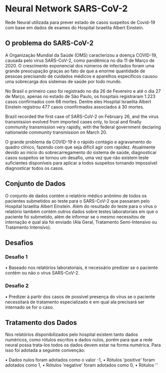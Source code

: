 # Neural Network SARS-CoV-2

Rede Neural utilizada para prever estado de casos suspeitos de Covid-19 com base em dados de exames do Hospital Israelita Albert Einstein.

## O problema do SARS-CoV-2

A Organização Mundial da Saúde (OMS) caracterizou a  doença COVID-19, causada pelo virus SARS-CoV-2, como pandêmica no dia 11 de Março de 2020. O crescimento exponencial dos números de infectados foram uma grande preocupação graças ao fato de que a enorme quantidade de pessoas precisando de cuidados médicos e aparelhos específicos causou uma sobrecarga dos sistemas de saúde por todo mundo.

No Brasil o primeiro caso foi registrado no dia 26 de Fevereiro e até o dia 27 de Março, apenas no estado de São Paulo, os hospitais registraram 1.223 casos confirmados com 68 mortes. Dentre eles Hospital Israelita Albert Einstein registrou 477 casos cnonfirmados associados à 30 mortes.

Brazil recorded the first case of SARS-CoV-2 on February 26, and the virus transmission evolved from imported cases only, to local and finally community transmission very rapidly, with the federal government declaring nationwide community transmission on March 20.

O grande problema da COVID-19 é o rápido contágio e agravamento do quadro clínico, fazendo com que seja difícil agir com rapidez. Atualmente devido ao inicio do sobrecarregamento do sistema de saúde, diagnosticar casos suspeitos se tornou um desafio, uma vez que não existem teste suficientes disponíveis para aplicar a todos suspeitos tornando impossível diagnosticar todos os casos.

## Conjunto de Dados

O conjunto de dados contém o relatório médico anônimo de todos os pacientes submetidos ao teste para o SARS-CoV-2 que passaram pelo Hospital Israelita Albert Einstein. Além do resultado do teste para o vírus o relatório também contém outros dados sobre testes laboratoriais em que o paciente foi submetido, além de informar se o mesmo necessitou de internação e qual ala foi enviado (Ala Geral, Tratamento Semi-Intensivo ou Tratamento Intensivo).

## Desafios

### Desafio 1

• Baseado nos relatórios laboratoriais, é necessário predizer se o paciente contém ou não o vírus SARS-CoV-2.

### Desafio 2

• Predizer à partir dos casos de possível presença do vírus se o paciente necessitará de tratamento especializado e em qual ala precisará ser internado se for o caso.

## Tratamento dos Dados

Nos relatórios disponibilizados pelo hospital existem tanto dados numéricos, como rótulos escritos e dados nulos, porém para que a rede neural possa trata-los todos os dados devem estar na forma numérica. Para isso foi adotada a seguinte convenção:

• Dados nulos foram adotados como o valor -1,
• Rótulos 'positive' foram adotados como 1,
• Rótulos 'negative' foram adotados como 0,
• Rótulos ''
